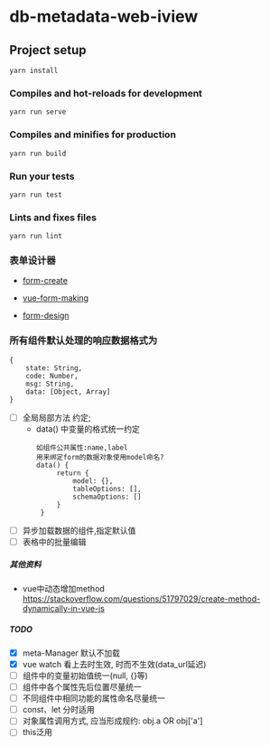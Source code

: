 # db-metadata-web-iview

## Project setup
```
yarn install
```

### Compiles and hot-reloads for development
```
yarn run serve
```

### Compiles and minifies for production
```
yarn run build
```

### Run your tests
```
yarn run test
```

### Lints and fixes files
```
yarn run lint
```


### 表单设计器

- [form-create](https://github.com/xaboy/form-create)
- [vue-form-making](http://tools.xiaoyaoji.cn/)

- [form-design](https://github.com/vincentzyc/form-design)

### 所有组件默认处理的响应数据格式为
```
{
    state: String,
    code: Number,
    msg: String,
    data: [Object, Array]
}
```


- [ ] 全局局部方法 约定;
    - data() 中变量的格式统一约定
       ```
       如组件公共属性:name,label 
       用来绑定form的数据对象使用model命名?
       data() {
            return {
                model: {},
                tableOptions: [],
                schemaOptions: []
            }
        }
       ```
- [ ] 异步加载数据的组件,指定默认值
- [ ] 表格中的批量编辑

##### 其他资料

- vue中动态增加method https://stackoverflow.com/questions/51797029/create-method-dynamically-in-vue-js



##### TODO
 -[x] meta-Manager 默认不加载
 -[x] vue watch 看上去时生效, 时而不生效(data_url延迟)
 -[ ] 组件中的变量初始值统一(null, {}等)
 -[ ] 组件中各个属性先后位置尽量统一
 -[ ] 不同组件中相同功能的属性命名尽量统一
 -[ ] const、let 分时适用
 -[ ] 对象属性调用方式, 应当形成规约: obj.a OR obj['a']
 -[ ] this泛用